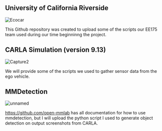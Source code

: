 
## University of California Riverside


![Ecocar](https://user-images.githubusercontent.com/82351282/224573491-84d9d6a7-f7d9-4525-9b0f-7ff24406ee9f.png)

This Github repository was created to upload some of the scripts our EE175 team used during our time beginninng the project.

## CARLA Simulation (version 9.13)
![Capture2](https://user-images.githubusercontent.com/82351282/224574800-c8c696be-9133-4c9e-a98d-7a1b31feccb6.PNG)

We will provide some of the scripts we used to gather sensor data from the ego vehicle.

## MMDetection

![unnamed](https://user-images.githubusercontent.com/82351282/224574923-d3706120-0712-49c7-a6a3-776d05095432.jpg)

https://github.com/open-mmlab has all documentation for how to use mmdetection, but I will upload the python script I used to generate object detection on output screenshots from CARLA.







